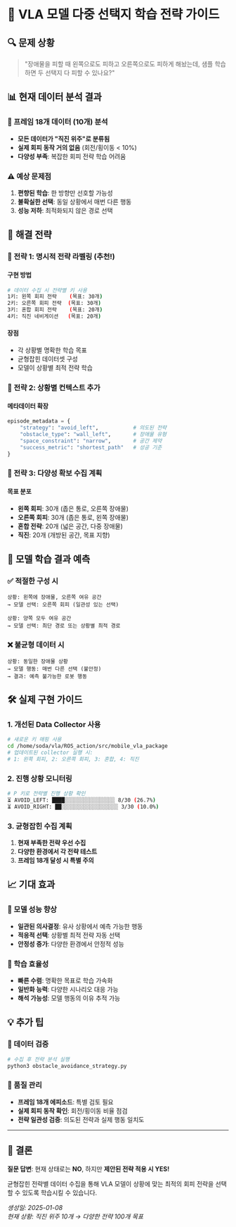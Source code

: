 # 🤖 VLA 모델 다중 선택지 학습 전략 가이드

## 🔍 문제 상황
> "장애물을 피할 때 왼쪽으로도 피하고 오른쪽으로도 피하게 해놨는데, 샘플 학습하면 두 선택지 다 피할 수 있나요?"

## 📊 현재 데이터 분석 결과

### 🎯 프레임 18개 데이터 (10개) 분석
- **모든 데이터가 "직진 위주"로 분류됨**
- **실제 회피 동작 거의 없음** (회전/횡이동 < 10%)
- **다양성 부족**: 복잡한 회피 전략 학습 어려움

### ⚠️ 예상 문제점
1. **편향된 학습**: 한 방향만 선호할 가능성
2. **불확실한 선택**: 동일 상황에서 매번 다른 행동
3. **성능 저하**: 최적화되지 않은 경로 선택

## 🚀 해결 전략

### 🎯 전략 1: 명시적 전략 라벨링 (추천!)

#### 구현 방법
```bash
# 데이터 수집 시 전략별 키 사용
1키: 왼쪽 회피 전략    (목표: 30개)
2키: 오른쪽 회피 전략  (목표: 30개)  
3키: 혼합 회피 전략    (목표: 20개)
4키: 직진 네비게이션   (목표: 20개)
```

#### 장점
- 각 상황별 명확한 학습 목표
- 균형잡힌 데이터셋 구성
- 모델이 상황별 최적 전략 학습

### 🎯 전략 2: 상황별 컨텍스트 추가

#### 메타데이터 확장
```python
episode_metadata = {
    "strategy": "avoid_left",           # 의도된 전략
    "obstacle_type": "wall_left",       # 장애물 유형
    "space_constraint": "narrow",       # 공간 제약
    "success_metric": "shortest_path"   # 성공 기준
}
```

### 🎯 전략 3: 다양성 확보 수집 계획

#### 목표 분포
- **왼쪽 회피**: 30개 (좁은 통로, 오른쪽 장애물)
- **오른쪽 회피**: 30개 (좁은 통로, 왼쪽 장애물)  
- **혼합 전략**: 20개 (넓은 공간, 다중 장애물)
- **직진**: 20개 (개방된 공간, 목표 지향)

## 🤖 모델 학습 결과 예측

### ✅ 적절한 구성 시
```
상황: 왼쪽에 장애물, 오른쪽 여유 공간
→ 모델 선택: 오른쪽 회피 (일관성 있는 선택)

상황: 양쪽 모두 여유 공간  
→ 모델 선택: 최단 경로 또는 상황별 최적 경로
```

### ❌ 불균형 데이터 시
```
상황: 동일한 장애물 상황
→ 모델 행동: 매번 다른 선택 (불안정)
→ 결과: 예측 불가능한 로봇 행동
```

## 🛠️ 실제 구현 가이드

### 1. 개선된 Data Collector 사용
```bash
# 새로운 키 매핑 사용
cd /home/soda/vla/ROS_action/src/mobile_vla_package
# 업데이트된 collector 실행 시:
# 1: 왼쪽 회피, 2: 오른쪽 회피, 3: 혼합, 4: 직진
```

### 2. 진행 상황 모니터링
```bash
# P 키로 전략별 진행 상황 확인
⏳ AVOID_LEFT: ████░░░░░░░░░░░░░░░░ 8/30 (26.7%)
⏳ AVOID_RIGHT: ██░░░░░░░░░░░░░░░░░░ 3/30 (10.0%)
```

### 3. 균형잡힌 수집 계획
1. **현재 부족한 전략 우선 수집**
2. **다양한 환경에서 각 전략 테스트**
3. **프레임 18개 달성 시 특별 주의**

## 📈 기대 효과

### 🎯 모델 성능 향상
- **일관된 의사결정**: 유사 상황에서 예측 가능한 행동
- **적응적 선택**: 상황별 최적 전략 자동 선택
- **안정성 증가**: 다양한 환경에서 안정적 성능

### 🎯 학습 효율성
- **빠른 수렴**: 명확한 목표로 학습 가속화
- **일반화 능력**: 다양한 시나리오 대응 가능
- **해석 가능성**: 모델 행동의 이유 추적 가능

## 💡 추가 팁

### 🔄 데이터 검증
```python
# 수집 후 전략 분석 실행
python3 obstacle_avoidance_strategy.py
```

### 🎯 품질 관리
- **프레임 18개 에피소드**: 특별 검토 필요
- **실제 회피 동작 확인**: 회전/횡이동 비율 점검
- **전략 일관성 검증**: 의도된 전략과 실제 행동 일치도

---

## 🏁 결론

**질문 답변**: 현재 상태로는 **NO**, 하지만 **제안된 전략 적용 시 YES!**

균형잡힌 전략별 데이터 수집을 통해 VLA 모델이 상황에 맞는 최적의 회피 전략을 선택할 수 있도록 학습시킬 수 있습니다.

*생성일: 2025-01-08*  
*현재 상황: 직진 위주 10개 → 다양한 전략 100개 목표*

